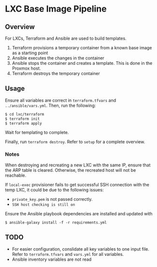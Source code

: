 # LXC Base Image Pipeline
## Overview
For LXCs, Terraform and Ansible are used to build templates.

1. Terraform provisions a temporary container from a known base image as a starting point
2. Ansible executes the changes in the container
3. Ansible stops the container and creates a template. This is done in the
   Proxmox host.
4. Terraform destroys the temporary container

## Usage
Ensure all variables are correct in `terraform.tfvars` and
`../ansible/vars.yml`. Then, run the following:

```bash
$ cd lxc/terraform
$ terraform init
$ terraform apply
```

Wait for templating to complete.

Finally, run `terraform destroy`. Refer to `setup` for a complete overview.

### Notes
When destroying and recreating a new LXC with the same IP, ensure that the ARP
table is cleared. Otherwise, the recreated host will not be reachable.

If `local-exec` provisioner fails to get successful SSH connection with the temp
LXC, it could be due to the following issues:

- `private_key.pem` is not passed correctly.
- `SSH host checking is still on`

Ensure the Ansible playbook dependencies are installed and updated with

```
$ ansible-galaxy install -f -r requirements.yml
```

## TODO
- For easier configuration, conslidate all key variables to one input file. Refer
to `terraform.tfvars` and `vars.yml` for all variables.
- Ansible inventory variables are not read

